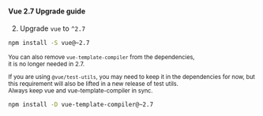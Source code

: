 #### Vue 2.7 Upgrade guide

2. Upgrade `vue` to `^2.7`

```bash
npm install -S vue@~2.7
```

<small>

You can also remove `vue-template-compiler` from the dependencies,<br>
it is no longer needed in 2.7.

If you are using `@vue/test-utils`, you may need to keep it in the dependencies for now, but this requirement will also be lifted in a new release of test utils.<br>
Always keep vue and vue-template-compiler in sync.

</small>

```bash
npm install -D vue-template-compiler@~2.7
```


<aside class="notes">
</aside>
